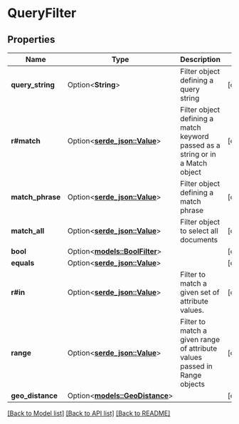 # QueryFilter

## Properties

Name | Type | Description | Notes
------------ | ------------- | ------------- | -------------
**query_string** | Option<**String**> | Filter object defining a query string | [optional]
**r#match** | Option<[**serde_json::Value**](.md)> | Filter object defining a match keyword passed as a string or in a Match object | [optional]
**match_phrase** | Option<[**serde_json::Value**](.md)> | Filter object defining a match phrase | [optional]
**match_all** | Option<[**serde_json::Value**](.md)> | Filter object to select all documents | [optional]
**bool** | Option<[**models::BoolFilter**](boolFilter.md)> |  | [optional]
**equals** | Option<[**serde_json::Value**](.md)> |  | [optional]
**r#in** | Option<[**serde_json::Value**](.md)> | Filter to match a given set of attribute values. | [optional]
**range** | Option<[**serde_json::Value**](.md)> | Filter to match a given range of attribute values passed in Range objects | [optional]
**geo_distance** | Option<[**models::GeoDistance**](geoDistance.md)> |  | [optional]

[[Back to Model list]](../README.md#documentation-for-models) [[Back to API list]](../README.md#documentation-for-api-endpoints) [[Back to README]](../README.md)


